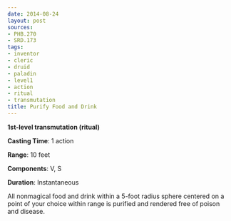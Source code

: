 ```yaml
---
date: 2014-08-24
layout: post
sources:
- PHB.270
- SRD.173
tags:
- inventor
- cleric
- druid
- paladin
- level1
- action
- ritual
- transmutation
title: Purify Food and Drink
---
```


**1st-level transmutation (ritual)**

**Casting Time**: 1 action

**Range**: 10 feet

**Components**: V, S

**Duration**: Instantaneous

All nonmagical food and drink within a 5-foot radius sphere centered on a point of your choice within range is purified and rendered free of poison and disease.
